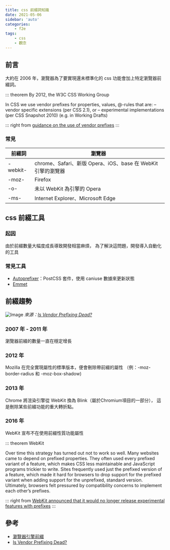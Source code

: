 ```yaml
---
title: css 前綴詞知識
date: 2021-05-06
sidebar: 'auto'
categories:
    - f2e
tags:
    - css
    - 觀念
---
```


## 前言
大約在 2006 年，瀏覽器為了要實現還未標準化的 css 功能會加上特定瀏覽器前綴詞。

::: theorem By 2012, the W3C CSS Working Group

In CSS we use vendor prefixes for properties, values, @-rules that are: – vendor specific extensions (per CSS 2.1), or – experimental implementations (per CSS Snapshot 2010) (e.g. in Working Drafts)

::: right
from [guidance on the use of vendor prefixes](https://wiki.csswg.org/spec/vendor-prefixes)
:::

### 常見

| 前綴詞 | 瀏覽器 |
| -------- | -------- |
| -webkit-   | chrome、Safari、新版 Opera、iOS、base 在 WebKit 引擎的瀏覽器 |
| -moz- |Firefox|
| -o- |未以 WebKit 為引擎的 Opera|
| -ms- |Internet Explorer、Microsoft Edge|


## css 前綴工具

### 起因
由於前綴數量大幅度成長導致開發相當麻煩，
為了解決這問題，開發導入自動化的工具

### 常見工具
- [Autoprefixer](https://github.com/postcss/autoprefixer)：PostCSS 套件，使用 caniuse 數據來更新狀態
- [Emmet](https://emmet.io/)


## 前綴趨勢
![Image](https://i1.wp.com/css-tricks.com/wp-content/uploads/2021/04/prefixing-history.png?w=988&ssl=1)
_來源：[Is Vendor Prefixing Dead?](https://css-tricks.com/is-vendor-prefixing-dead/)_

### 2007 年 - 2011 年
瀏覽器前綴的數量一直在穩定增長

### 2012 年
Mozilla 在完全實現屬性的標準版本，便會刪除帶前綴的屬性
（例：-moz-border-radius 和 -moz-box-shadow)

### 2013 年
Chrome 將渲染引擎從 WebKit 換為 Blink（屬於Chromium項目的一部分），
這是刪除某些前綴功能的重大轉折點。


### 2016 年
WebKit 宣布不在使用前綴性質功能屬性

::: theorem WebKit

Over time this strategy has turned out not to work so well. Many websites came to depend on prefixed properties. They often used every prefixed variant of a feature, which makes CSS less maintainable and JavaScript programs trickier to write. Sites frequently used just the prefixed version of a feature, which made it hard for browsers to drop support for the prefixed variant when adding support for the unprefixed, standard version. Ultimately, browsers felt pressured by compatibility concerns to implement each other’s prefixes.

::: right
from [WebKit announced that it would no longer release experimental features with prefixes](https://webkit.org/blog/6131/updating-our-prefixing-policy/)
:::

## 參考
- [瀏覽器引擎前綴](https://developer.mozilla.org/zh-CN/docs/Glossary/Vendor_Prefix)
- [Is Vendor Prefixing Dead?](https://css-tricks.com/is-vendor-prefixing-dead/)